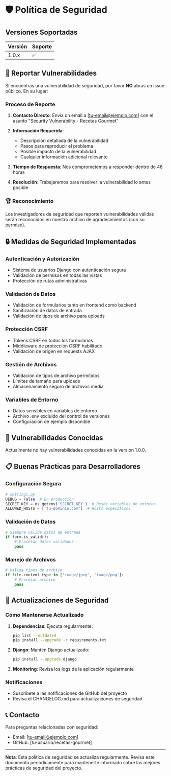 # 🛡️ Política de Seguridad

## Versiones Soportadas

| Versión | Soporte |
| ------- | ------- |
| 1.0.x   | ✅ |

## 🔐 Reportar Vulnerabilidades

Si encuentras una vulnerabilidad de seguridad, por favor **NO** abras un issue público. En su lugar:

### Proceso de Reporte

1. **Contacto Directo**: Envía un email a [tu-email@ejemplo.com] con el asunto "Security Vulnerability - Recetas Gourmet"

2. **Información Requerida**:
   - Descripción detallada de la vulnerabilidad
   - Pasos para reproducir el problema
   - Posible impacto de la vulnerabilidad
   - Cualquier información adicional relevante

3. **Tiempo de Respuesta**: Nos comprometemos a responder dentro de 48 horas

4. **Resolución**: Trabajaremos para resolver la vulnerabilidad lo antes posible

### 🏆 Reconocimiento

Los investigadores de seguridad que reporten vulnerabilidades válidas serán reconocidos en nuestro archivo de agradecimientos (con su permiso).

## 🔒 Medidas de Seguridad Implementadas

### Autenticación y Autorización
- Sistema de usuarios Django con autenticación segura
- Validación de permisos en todas las vistas
- Protección de rutas administrativas

### Validación de Datos
- Validación de formularios tanto en frontend como backend
- Sanitización de datos de entrada
- Validación de tipos de archivo para uploads

### Protección CSRF
- Tokens CSRF en todos los formularios
- Middleware de protección CSRF habilitado
- Validación de origen en requests AJAX

### Gestión de Archivos
- Validación de tipos de archivo permitidos
- Límites de tamaño para uploads
- Almacenamiento seguro de archivos media

### Variables de Entorno
- Datos sensibles en variables de entorno
- Archivo .env excluido del control de versiones
- Configuración de ejemplo disponible

## 🚨 Vulnerabilidades Conocidas

Actualmente no hay vulnerabilidades conocidas en la versión 1.0.0.

## 📋 Buenas Prácticas para Desarrolladores

### Configuración Segura
```python
# settings.py
DEBUG = False  # En producción
SECRET_KEY = os.getenv('SECRET_KEY')  # Desde variables de entorno
ALLOWED_HOSTS = ['tu-dominio.com']  # Hosts específicos
```

### Validación de Datos
```python
# Siempre valida datos de entrada
if form.is_valid():
    # Procesar datos validados
    pass
```

### Manejo de Archivos
```python
# Valida tipos de archivo
if file.content_type in ['image/jpeg', 'image/png']:
    # Procesar archivo
    pass
```

## 🔄 Actualizaciones de Seguridad

### Cómo Mantenerse Actualizado

1. **Dependencias**: Ejecuta regularmente:
   ```bash
   pip list --outdated
   pip install --upgrade -r requirements.txt
   ```

2. **Django**: Mantén Django actualizado:
   ```bash
   pip install --upgrade django
   ```

3. **Monitoring**: Revisa los logs de la aplicación regularmente

### Notificaciones
- Suscríbete a las notificaciones de GitHub del proyecto
- Revisa el CHANGELOG.md para actualizaciones de seguridad

## 📞 Contacto

Para preguntas relacionadas con seguridad:
- Email: [tu-email@ejemplo.com]
- GitHub: [tu-usuario/recetas-gourmet]

---

**Nota**: Esta política de seguridad se actualiza regularmente. Revisa este documento periódicamente para mantenerte informado sobre las mejores prácticas de seguridad del proyecto.
